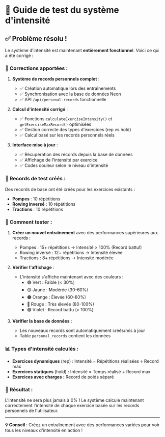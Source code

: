 # 🎯 Guide de test du système d'intensité

## ✅ Problème résolu !

Le système d'intensité est maintenant **entièrement fonctionnel**. Voici ce qui a été corrigé :

### 🔧 **Corrections apportées :**

1. **Système de records personnels complet** :
   - ✅ Création automatique lors des entraînements
   - ✅ Synchronisation avec la base de données Neon
   - ✅ API `/api/personal-records` fonctionnelle

2. **Calcul d'intensité corrigé** :
   - ✅ Fonctions `calculateExerciseIntensity()` et `getExerciseMaxRecord()` optimisées
   - ✅ Gestion correcte des types d'exercices (rep vs hold)
   - ✅ Calcul basé sur les records personnels réels

3. **Interface mise à jour** :
   - ✅ Récupération des records depuis la base de données
   - ✅ Affichage de l'intensité par exercice
   - ✅ Codes couleur selon le niveau d'intensité

### 🧪 **Records de test créés :**

Des records de base ont été créés pour les exercices existants :
- **Pompes** : 10 répétitions
- **Rowing inversé** : 10 répétitions  
- **Tractions** : 10 répétitions

### 🚀 **Comment tester :**

1. **Créer un nouvel entraînement** avec des performances supérieures aux records :
   - Pompes : 15+ répétitions → Intensité > 100% (Record battu!)
   - Rowing inversé : 12+ répétitions → Intensité élevée
   - Tractions : 8+ répétitions → Intensité modérée

2. **Vérifier l'affichage** :
   - L'intensité s'affiche maintenant avec des couleurs :
     - 🟢 Vert : Faible (< 30%)
     - 🟡 Jaune : Modérée (30-60%)
     - 🟠 Orange : Élevée (60-80%)
     - 🔴 Rouge : Très élevée (80-100%)
     - 🟣 Violet : Record battu (> 100%)

3. **Vérifier la base de données** :
   - Les nouveaux records sont automatiquement créés/mis à jour
   - Table `personal_records` contient les données

### 📊 **Types d'intensité calculés :**

- **Exercices dynamiques** (rep) : Intensité = Répétitions réalisées ÷ Record max
- **Exercices statiques** (hold) : Intensité = Temps réalisé ÷ Record max
- **Exercices avec charges** : Record de poids séparé

### 🎉 **Résultat :**

L'intensité ne sera plus jamais à 0% ! Le système calcule maintenant correctement l'intensité de chaque exercice basée sur les records personnels de l'utilisateur.

---

**💡 Conseil** : Créez un entraînement avec des performances variées pour voir tous les niveaux d'intensité en action !
